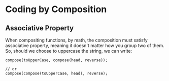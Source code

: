 # Coding by Composition

## Associative Property

When compositing functions, by math, the composition must satisfy associative property, meaning it doesn't matter how you group two of them. So, should we choose to uppercase the string, we can write:

```
compose(toUpperCase, compose(head, reverse));

// or
compose(compose(toUpperCase, head), reverse);
```